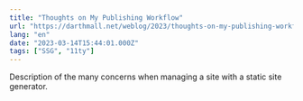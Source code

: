 ```yaml
---
title: "Thoughts on My Publishing Workflow"
url: "https://darthmall.net/weblog/2023/thoughts-on-my-publishing-workflow/"
lang: "en"
date: "2023-03-14T15:44:01.000Z"
tags: ["SSG", "11ty"]
---
```


Description of the many concerns when managing a site with a static site generator.
